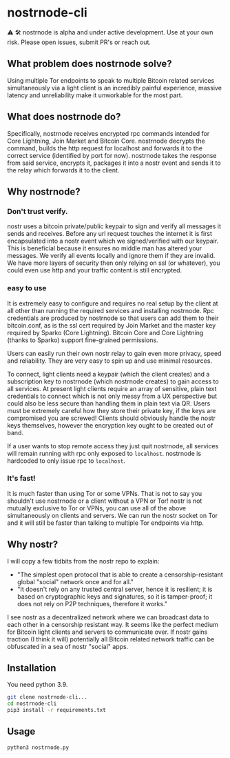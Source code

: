 # nostrnode-cli

⚠️ 🛠 nostrnode is alpha and under active development. Use at your own risk. Please open issues, submit PR's or reach out.

## What problem does nostrnode solve?
Using multiple Tor endpoints to speak to multiple Bitcoin related services simultaneously via a light client is an incredibly
painful experience, massive latency and unreliability make it unworkable for the most part.

## What does nostrnode do?
Specifically, nostrnode receives encrypted rpc commands intended for Core Lightning, Join Market and Bitcoin Core. 
nostrnode decrypts the command, builds the http request for localhost and forwards it to the correct service (identified 
by port for now). nostrnode takes the response from said service, encrypts it, packages it into a nostr event and sends 
it to the relay which forwards it to the client.

## Why nostrnode?

### Don't trust verify.
nostr uses a bitcoin private/public keypair to sign and verify all messages it sends and receives. Before any url request
touches the internet it is first encapsulated into a nostr event which we signed/verified with our keypair. This is beneficial
because it ensures no middle man has altered your messages. We verify all events locally and ignore them if they are invalid.
We have more layers of security then only relying on ssl (or whatever), you could even use http and your traffic content is still
encrypted.

### easy to use
It is extremely easy to configure and requires no real setup by the client at all other than running the required services
and installing nostrnode. Rpc credentials are produced by nostrnode so that users can add them to their bitcoin.conf, as is the
ssl cert required by Join Market and the master key required by Sparko (Core Lightning). Bitcoin Core and Core Lightning
(thanks to Sparko) support fine-grained permissions.

Users can easily run their own nostr relay to gain even more privacy, speed and reliability. They are very easy to spin up
and use minimal resources.

To connect, light clients need a keypair (which the client creates) and a subscription key to nostrnode (which nostrnode 
creates) to gain access to all services. At present light clients require an array of sensitive, plain text credentials 
to connect which is not only messy from a UX perspective but could also be less secure than handling them in plain text 
via QR. Users must be extremely careful how they store their private key, if the keys are compromised you are screwed! 
Clients should obviously handle the nostr keys themselves, however the encryption key ought to be created out of band.

If a user wants to stop remote access they just quit nostrnode, all services will remain running with rpc only exposed to 
`localhost`. nostrnode is hardcoded to only issue rpc to `localhost`.

### It's fast!
It is much faster than using Tor or some VPNs. That is not to say you shouldn't use nostrnode or a client without a VPN or 
Tor! nostr is not mutually exclusive to Tor or VPNs, you can use all of the above simultaneously on clients and servers.
We can run the nostr socket on Tor and it will still be faster than talking to multiple Tor endpoints via http.

## Why nostr?
I will copy a few tidbits from the nostr repo to explain:
- "The simplest open protocol that is able to create a censorship-resistant global "social" network once and for all."
- "It doesn't rely on any trusted central server, hence it is resilient; it is based on cryptographic keys and signatures, 
   so it is tamper-proof; it does not rely on P2P techniques, therefore it works."

I see nostr as a decentralized network where we can broadcast data to each other in a censorship resistant way. It seems
like the perfect medium for Bitcoin light clients and servers to communicate over. If nostr gains traction (I think it will) 
potentially all Bitcoin related network traffic can be obfuscated in a sea of nostr "social" apps.

## Installation
You need python 3.9.
```bash
git clone nostrnode-cli...
cd nostrnode-cli
pip3 install -r requirements.txt
```

## Usage
```bash
python3 nostrnode.py
```